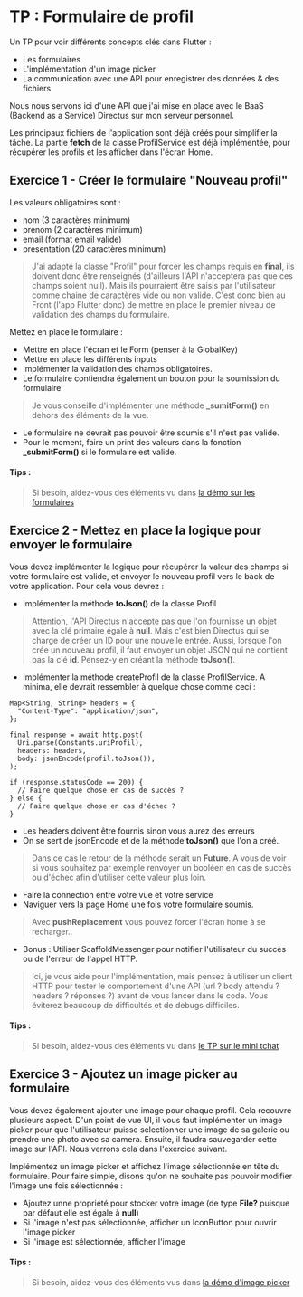 # TP : Formulaire de profil

Un TP pour voir différents concepts clés dans Flutter :

- Les formulaires
- L'implémentation d'un image picker
- La communication avec une API pour enregistrer des données & des fichiers

Nous nous servons ici d'une API que j'ai mise en place avec le BaaS (Backend as a Service) Directus sur mon serveur personnel.

Les principaux fichiers de l'application sont déjà créés pour simplifier la tâche. La partie **fetch** de la classe ProfilService est déjà implémentée, pour récupérer les profils et les afficher dans l'écran Home.


## Exercice 1 - Créer le formulaire "Nouveau profil"

Les valeurs obligatoires sont :
- nom (3 caractères minimum)
- prenom (2 caractères minimum)
- email (format email valide)
- presentation (20 caractères minimum)

> J'ai adapté la classe "Profil" pour forcer les champs requis en **final**, ils doivent donc être renseignés (d'ailleurs l'API n'acceptera pas que ces champs soient null). Mais ils pourraient être saisis par l'utilisateur comme chaine de caractères vide ou non valide. C'est donc bien au Front (l'app Flutter donc) de mettre en place le premier niveau de validation des champs du formulaire.

Mettez en place le formulaire : 
- Mettre en place l'écran et le Form (penser à la GlobalKey)
- Mettre en place les différents inputs
- Implémenter la validation des champs obligatoires. 
- Le formulaire contiendra également un bouton pour la soumission du formulaire

> Je vous conseille d'implémenter une méthode **_sumitForm()** en dehors des éléments de la vue. 

- Le formulaire ne devrait pas pouvoir être soumis s'il n'est pas valide.
- Pour le moment, faire un print des valeurs dans la fonction **_submitForm()** si le formulaire est valide.

#### Tips :
> Si besoin, aidez-vous des éléments vu dans [la démo sur les formulaires](https://github.com/oulanbator/cours_flutter_text_field)



## Exercice 2 - Mettez en place la logique pour envoyer le formulaire

Vous devez implémenter la logique pour récupérer la valeur des champs si votre formulaire est valide, et envoyer le nouveau profil vers le back de votre application. Pour cela vous devrez :
- Implémenter la méthode **toJson()** de la classe Profil

> Attention, l'API Directus n'accepte pas que l'on fournisse un objet avec la clé primaire égale à **null**. Mais c'est bien Directus qui se charge de créer un ID pour une nouvelle entrée. Aussi, lorsque l'on crée un nouveau profil, il faut envoyer un objet JSON qui ne contient pas la clé **id**. Pensez-y en créant la méthode **toJson()**.
  
- Implémenter la méthode createProfil de la classe ProfilService. A minima, elle devrait ressembler à quelque chose comme ceci :

```
Map<String, String> headers = {
  "Content-Type": "application/json",
};

final response = await http.post(
  Uri.parse(Constants.uriProfil),
  headers: headers,
  body: jsonEncode(profil.toJson()),
);

if (response.statusCode == 200) {
  // Faire quelque chose en cas de succès ?
} else {
  // Faire quelque chose en cas d'échec ?
}
```

- Les headers doivent être fournis sinon vous aurez des erreurs
- On se sert de jsonEncode et de la méthode **toJson()** que l'on a créé.

> Dans ce cas le retour de la méthode serait un **Future<void>**. A vous de voir si vous souhaitez par exemple renvoyer un booléen en cas de succès ou d'échec afin d'utiliser cette valeur plus loin.

- Faire la connection entre votre vue et votre service
- Naviguer vers la page Home une fois votre formulaire soumis.

> Avec **pushReplacement** vous pouvez forcer l'écran home à se recharger..

- Bonus : Utiliser ScaffoldMessenger pour notifier l'utilisateur du succès ou de l'erreur de l'appel HTTP.

> Ici, je vous aide pour l'implémentation, mais pensez à utiliser un client HTTP pour tester le comportement d'une API (url ? body attendu ? headers ? réponses ?) avant de vous lancer dans le code. Vous éviterez beaucoup de difficultés et de debugs difficiles.

#### Tips :
> Si besoin, aidez-vous des éléments vu dans [le TP sur le mini tchat](https://github.com/oulanbator/cours_flutter_mini_tchat)

## Exercice 3 - Ajoutez un image picker au formulaire

Vous devez également ajouter une image pour chaque profil. Cela recouvre plusieurs aspect. D'un point de vue UI, il vous faut implémenter un image picker pour que l'utilisateur puisse sélectionner une image de sa galerie ou prendre une photo avec sa camera.
Ensuite, il faudra sauvegarder cette image sur l'API. Nous verrons cela dans l'exercice suivant.

Implémentez un image picker et affichez l'image sélectionnée en tête du formulaire. Pour faire simple, disons qu'on ne souhaite pas pouvoir modifier l'image une fois sélectionnée :
- Ajoutez unne propriété pour stocker votre image (de type **File?** puisque par défaut elle est égale à **null**)
- Si l'image n'est pas sélectionnée, afficher un IconButton pour ouvrir l'image picker
- Si l'image est sélectionnée, afficher l'image

#### Tips :
> Si besoin, aidez-vous des éléments vus dans [la démo d'image picker](https://github.com/oulanbator/demo_imagepicker) 
